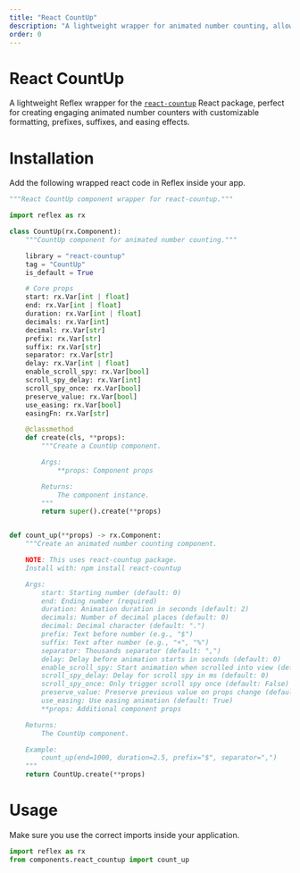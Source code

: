 ```yaml
---
title: "React CountUp"
description: "A lightweight wrapper for animated number counting, allowing easy use of number animations directly in Reflex components."
order: 0
---
```


# React CountUp

A lightweight Reflex wrapper for the [`react-countup`](https://www.npmjs.com/package/react-countup) React package, perfect for creating engaging animated number counters with customizable formatting, prefixes, suffixes, and easing effects.

# Installation

Add the following wrapped react code in Reflex inside your app.

```python
"""React CountUp component wrapper for react-countup."""

import reflex as rx

class CountUp(rx.Component):
    """CountUp component for animated number counting."""

    library = "react-countup"
    tag = "CountUp"
    is_default = True

    # Core props
    start: rx.Var[int | float]
    end: rx.Var[int | float]
    duration: rx.Var[int | float]
    decimals: rx.Var[int]
    decimal: rx.Var[str]
    prefix: rx.Var[str]
    suffix: rx.Var[str]
    separator: rx.Var[str]
    delay: rx.Var[int | float]
    enable_scroll_spy: rx.Var[bool]
    scroll_spy_delay: rx.Var[int]
    scroll_spy_once: rx.Var[bool]
    preserve_value: rx.Var[bool]
    use_easing: rx.Var[bool]
    easingFn: rx.Var[str]

    @classmethod
    def create(cls, **props):
        """Create a CountUp component.

        Args:
            **props: Component props

        Returns:
            The component instance.
        """
        return super().create(**props)


def count_up(**props) -> rx.Component:
    """Create an animated number counting component.

    NOTE: This uses react-countup package.
    Install with: npm install react-countup

    Args:
        start: Starting number (default: 0)
        end: Ending number (required)
        duration: Animation duration in seconds (default: 2)
        decimals: Number of decimal places (default: 0)
        decimal: Decimal character (default: ".")
        prefix: Text before number (e.g., "$")
        suffix: Text after number (e.g., "+", "%")
        separator: Thousands separator (default: ",")
        delay: Delay before animation starts in seconds (default: 0)
        enable_scroll_spy: Start animation when scrolled into view (default: False)
        scroll_spy_delay: Delay for scroll spy in ms (default: 0)
        scroll_spy_once: Only trigger scroll spy once (default: False)
        preserve_value: Preserve previous value on props change (default: False)
        use_easing: Use easing animation (default: True)
        **props: Additional component props

    Returns:
        The CountUp component.

    Example:
        count_up(end=1000, duration=2.5, prefix="$", separator=",")
    """
    return CountUp.create(**props)
```

# Usage

Make sure you use the correct imports inside your application.

```python
import reflex as rx
from components.react_countup import count_up
```
